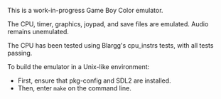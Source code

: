 This is a work-in-progress Game Boy Color emulator.

The CPU, timer, graphics, joypad, and save files are emulated. Audio remains unemulated.

The CPU has been tested using Blargg's cpu_instrs tests, with all tests passing.

To build the emulator in a Unix-like environment:
* First, ensure that pkg-config and SDL2 are installed.
* Then, enter `make` on the command line.

